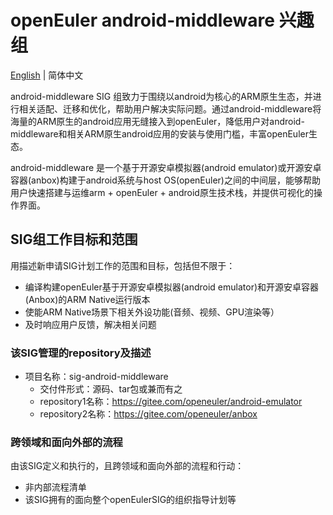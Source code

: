 
# openEuler android-middleware 兴趣组
[English](./sig-android-middleware.md) | 简体中文

android-middleware SIG 组致力于围绕以android为核心的ARM原生生态，并进行相关适配、迁移和优化，帮助用户解决实际问题。通过android-middleware将海量的ARM原生的android应用无缝接入到openEuler，降低用户对android-middleware和相关ARM原生android应用的安装与使用门槛，丰富openEuler生态。

android-middleware 是一个基于开源安卓模拟器(android emulator)或开源安卓容器(anbox)构建于android系统与host OS(openEuler)之间的中间层，能够帮助用户快速搭建与运维arm + openEuler + android原生技术栈，并提供可视化的操作界面。

## SIG组工作目标和范围

用描述新申请SIG计划工作的范围和目标，包括但不限于：

- 编译构建openEuler基于开源安卓模拟器(android emulator)和开源安卓容器(Anbox)的ARM Native运行版本
- 使能ARM Native场景下相关外设功能(音频、视频、GPU渲染等）
- 及时响应用户反馈，解决相关问题


 ### 该SIG管理的repository及描述

- 项目名称：sig-android-middleware
  - 交付件形式：源码、tar包或兼而有之
  - repository1名称：https://gitee.com/openeuler/android-emulator
  - repository2名称：https://gitee.com/openeuler/anbox






 ### 跨领域和面向外部的流程

 由该SIG定义和执行的，且跨领域和面向外部的流程和行动：

 - 非内部流程清单
 - 该SIG拥有的面向整个openEulerSIG的组织指导计划等


